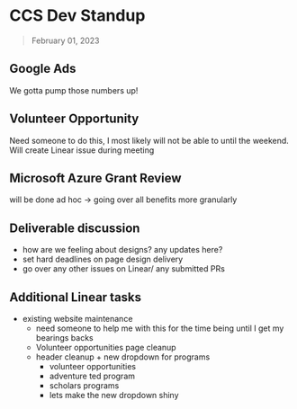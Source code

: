 # CCS Dev Standup

> February 01, 2023



## Google Ads

We gotta pump those numbers up!



## Volunteer Opportunity

Need someone to do this, I most likely will not be able to until the weekend. Will create Linear issue during meeting



## Microsoft Azure Grant Review

will be done ad hoc -> going over all benefits more granularly



## Deliverable discussion

* how are we feeling about designs? any updates here?
* set hard deadlines on page design delivery
* go over any other issues on Linear/ any submitted PRs



## Additional Linear tasks

* existing website maintenance
  * need someone to help me with this for the time being until I get my bearings backs
  * Volunteer opportunities page cleanup
  * header cleanup + new dropdown for programs
    * volunteer opportunities
    * adventure ted program
    * scholars programs
    * lets make the new dropdown shiny
